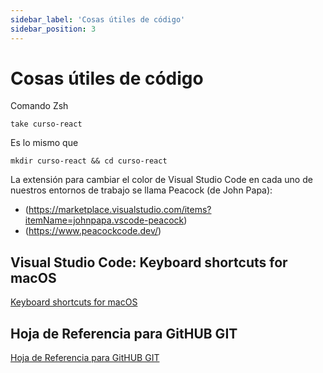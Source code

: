 ```yaml
---
sidebar_label: 'Cosas útiles de código'
sidebar_position: 3
---
```


# Cosas útiles de código

Comando Zsh

```
take curso-react
```

Es lo mismo que

```
mkdir curso-react && cd curso-react
```

La extensión para cambiar el color de Visual Studio Code en cada uno de nuestros entornos de trabajo se llama Peacock (de John Papa):

- (https://marketplace.visualstudio.com/items?itemName=johnpapa.vscode-peacock)
- (https://www.peacockcode.dev/)

## Visual Studio Code: Keyboard shortcuts for macOS

[Keyboard shortcuts for macOS](https://code.visualstudio.com/shortcuts/keyboard-shortcuts-macos.pdf)

## Hoja de Referencia para GitHUB GIT

[Hoja de Referencia para GitHUB GIT](https://training.github.com/downloads/es_ES/github-git-cheat-sheet.pdf)